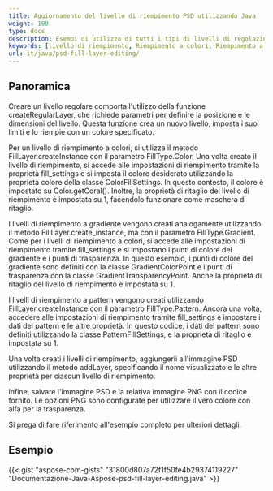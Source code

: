 ```yaml
---
title: Aggiornamento del livello di riempimento PSD utilizzando Java
weight: 100
type: docs
description: Esempi di utilizzo di tutti i tipi di livelli di regolazione, inclusi il riempimento a colori, il riempimento a gradiente e il riempimento a pattern
keywords: [livello di riempimento, Riempimento a colori, Riempimento a gradiente, Riempimento a pattern, API psd, java, esempio di codice]
url: it/java/psd-fill-layer-editing/
---
```


## **Panoramica**

Creare un livello regolare comporta l'utilizzo della funzione createRegularLayer, che richiede parametri per definire la posizione e le dimensioni del livello. Questa funzione crea un nuovo livello, imposta i suoi limiti e lo riempie con un colore specificato.

Per un livello di riempimento a colori, si utilizza il metodo FillLayer.createInstance con il parametro FillType.Color. Una volta creato il livello di riempimento, si accede alle impostazioni di riempimento tramite la proprietà fill_settings e si imposta il colore desiderato utilizzando la proprietà colore della classe ColorFillSettings. In questo contesto, il colore è impostato su Color.getCoral(). Inoltre, la proprietà di ritaglio del livello di riempimento è impostata su 1, facendolo funzionare come maschera di ritaglio.

I livelli di riempimento a gradiente vengono creati analogamente utilizzando il metodo FillLayer.create_instance, ma con il parametro FillType.Gradient. Come per i livelli di riempimento a colori, si accede alle impostazioni di riempimento tramite fill_settings e si impostano i punti di colore del gradiente e i punti di trasparenza. In questo esempio, i punti di colore del gradiente sono definiti con la classe GradientColorPoint e i punti di trasparenza con la classe GradientTransparencyPoint. Anche la proprietà di ritaglio del livello di riempimento è impostata su 1.

I livelli di riempimento a pattern vengono creati utilizzando FillLayer.createInstance con il parametro FillType.Pattern. Ancora una volta, accedere alle impostazioni di riempimento tramite fill_settings e impostare i dati del pattern e le altre proprietà. In questo codice, i dati del pattern sono definiti utilizzando la classe PatternFillSettings, e la proprietà di ritaglio è impostata su 1.

Una volta creati i livelli di riempimento, aggiungerli all'immagine PSD utilizzando il metodo addLayer, specificando il nome visualizzato e le altre proprietà per ciascun livello di riempimento.

Infine, salvare l'immagine PSD e la relativa immagine PNG con il codice fornito. Le opzioni PNG sono configurate per utilizzare il vero colore con alfa per la trasparenza.

Si prega di fare riferimento all'esempio completo per ulteriori dettagli.

## **Esempio**
{{< gist "aspose-com-gists" "31800d807a72f1f50fe4b29374119227" "Documentazione-Java-Aspose-psd-fill-layer-editing.java" >}}
